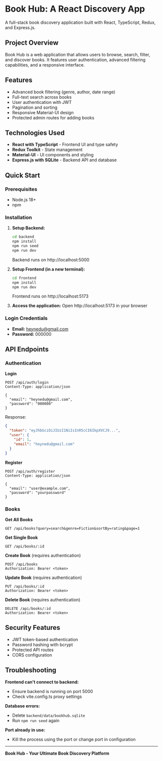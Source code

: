 # Book Hub: A React Discovery App

A full-stack book discovery application built with React, TypeScript, Redux, and Express.js.

## Project Overview

Book Hub is a web application that allows users to browse, search, filter, and discover books. It features user authentication, advanced filtering capabilities, and a responsive interface.

## Features

- Advanced book filtering (genre, author, date range)
- Full-text search across books
- User authentication with JWT
- Pagination and sorting
- Responsive Material-UI design
- Protected admin routes for adding books

## Technologies Used

- **React with TypeScript** - Frontend UI and type safety
- **Redux Toolkit** - State management
- **Material-UI** - UI components and styling
- **Express.js with SQLite** - Backend API and database

## Quick Start

### Prerequisites
- Node.js 18+ 
- npm

### Installation

1. **Setup Backend:**
   ```bash
   cd backend
   npm install
   npm run seed
   npm run dev
   ```
   Backend runs on http://localhost:5000

2. **Setup Frontend (in a new terminal):**
   ```bash
   cd frontend
   npm install
   npm run dev
   ```
   Frontend runs on http://localhost:5173

3. **Access the application:**
   Open http://localhost:5173 in your browser

### Login Credentials
- **Email:** heynedu@gmail.com
- **Password:** 000000

## API Endpoints

### Authentication

**Login**
```http
POST /api/auth/login
Content-Type: application/json

{
  "email": "heynedu@gmail.com",
  "password": "000000"
}
```

Response:
```json
{
  "token": "eyJhbGciOiJIUzI1NiIsInR5cCI6IkpXVCJ9...",
  "user": {
    "id": 1,
    "email": "heynedu@gmail.com"
  }
}
```

**Register**
```http
POST /api/auth/register
Content-Type: application/json

{
  "email": "user@example.com",
  "password": "yourpassword"
}
```

### Books

**Get All Books**
```http
GET /api/books?query=search&genre=Fiction&sortBy=rating&page=1
```

**Get Single Book**
```http
GET /api/books/:id
```

**Create Book** (requires authentication)
```http
POST /api/books
Authorization: Bearer <token>
```

**Update Book** (requires authentication)
```http
PUT /api/books/:id
Authorization: Bearer <token>
```

**Delete Book** (requires authentication)
```http
DELETE /api/books/:id
Authorization: Bearer <token>
```

## Security Features

- JWT token-based authentication
- Password hashing with bcrypt
- Protected API routes
- CORS configuration

## Troubleshooting

**Frontend can't connect to backend:**
- Ensure backend is running on port 5000
- Check vite.config.ts proxy settings

**Database errors:**
- Delete `backend/data/bookhub.sqlite`
- Run `npm run seed` again

**Port already in use:**
- Kill the process using the port or change port in configuration

---

**Book Hub - Your Ultimate Book Discovery Platform**
